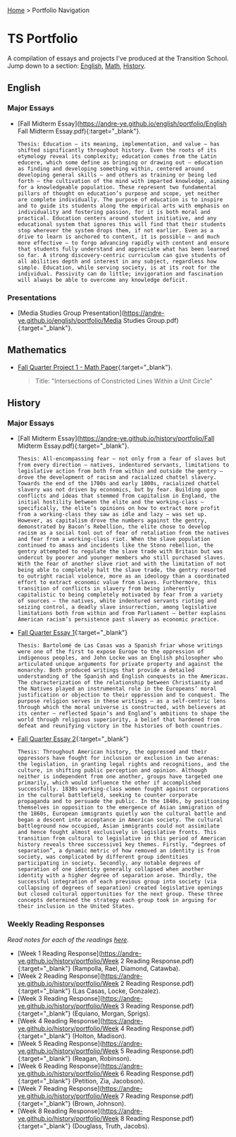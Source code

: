 [Home](https://andre-ye.github.io) > Portfolio Navigation
# TS Portfolio

A compilation of essays and projects I've produced at the Transition School.
Jump down to a section: [English](#english), [Math](#mathematics), [History](#history).

## English
### Major Essays
- [Fall Midterm Essay](https://andre-ye.github.io/english/portfolio/English Fall Midterm Essay.pdf){:target="_blank"}.
  ```
  Thesis: Education – its meaning, implementation, and value – has shifted significantly throughout history. Even the roots of its etymology reveal its complexity; education comes from the Latin educere, which some define as bringing or drawing out – education as finding and developing something within, centered around developing general skills – and others as training or being led forth – the cultivation of the mind with imparted knowledge, aiming for a knowledgeable population. These represent two fundamental pillars of thought on education’s purpose and scope, yet neither are complete individually. The purpose of education is to inspire and to guide its students along the empirical arts with emphasis on individuality and fostering passion, for it is both moral and practical. Education centers around student initiative, and any educational system that ignores this will find that their students stop wherever the system drops them, if not earlier. Even as a drive to learn is anchored to content, it is possible – and much more effective – to forgo advancing rapidly with content and ensure that students fully understand and appreciate what has been learned so far. A strong discovery-centric curriculum can give students of all abilities depth and interest in any subject, regardless how simple. Education, while serving society, is at its root for the individual. Passivity can do little; invigoration and fascination will always be able to overcome any knowledge deficit. 
  ```
### Presentations
- [Media Studies Group Presentation](https://andre-ye.github.io/english/portfolio/Media Studies Group.pdf){:target="_blank"}.

## Mathematics
- [Fall Quarter Project 1 - Math Paper](https://andre-ye.github.io/precalc/portfolio/Project_1_Final_Draft.pdf){:target="_blank"}.
  > Title: "Intersections of Constricted Lines Within a Unit Circle"

## History
### Major Essays
- [Fall Midterm Essay](https://andre-ye.github.io/history/portfolio/Fall Midterm Essay.pdf){:target="_blank"}.
  ```
  Thesis: All-encompassing fear – not only from a fear of slaves but from every direction – natives, indentured servants, limitations to legislative action from both from within and outside the gentry – drove the development of racism and racialized chattel slavery. Towards the end of the 1700s and early 1800s, racialized chattel slavery was not driven by economics, but by fear. Building upon conflicts and ideas that stemmed from capitalism in England, the initial hostility between the elite and the working-class – specifically, the elite’s opinions on how to extract more profit from a working-class they saw as idle and lazy – was set up. However, as capitalism drove the numbers against the gentry, demonstrated by Bacon’s Rebellion, the elite chose to develop racism as a social tool out of fear of retaliation from the natives and fear from a working-class riot. When the slave population continued to amass and incidents like the Stono rebellion, the gentry attempted to regulate the slave trade with Britain but was undercut by poorer and younger members who still purchased slaves. With the fear of another slave riot and with the limitation of not being able to completely halt the slave trade, the gentry resorted to outright racial violence, more as an ideology than a coordinated effort to extract economic value from slaves. Furthermore, this transition of conflicts in slavery from being inherently capitalistic to being completely motivated by fear from a variety of sources – the natives, white indentured servants rioting and seizing control, a deadly slave insurrection, among legislative limitations both from within and from Parliament – better explains American racism’s persistence past slavery as economic practice.
  ```
- [Fall Quarter Essay 1](https://andre-ye.github.io/history/portfolio/Essay%201.pdf){:target="_blank"}
  ```
  Thesis: Bartolomé de Las Casas was a Spanish friar whose writings were one of the first to expose Europe to the oppression of indigenous peoples, and John Locke was an English philosopher who articulated unique arguments for private property and against the monarchy. Both produced writings that provide a detailed understanding of the Spanish and English conquests in the Americas. The characterization of the relationship between Christianity and the Natives played an instrumental role in the Europeans’ moral justification or objection to their oppression and to conquest. The purpose religion serves in these writings – as a self-centric lens through which the moral universe is constructed, with believers at its center – reflected Spain’s and England’s ambitions to shape the world through religious superiority, a belief that hardened from defeat and reunifying victory in the histories of both countries. 
  ```
- [Fall Quarter Essay 2](https://andre-ye.github.io/history/portfolio/Essay%202%20Revised.pdf){:target="_blank"}
  ```
  Thesis: Throughout American history, the oppressed and their oppressors have fought for inclusion or exclusion in two arenas: the legislation, in granting legal rights and recognitions, and the culture, in shifting public perception and opinion. Although neither is independent from one another, groups have targeted one primarily, which would influence the other if accomplished successfully. 1830s working-class women fought against corporations in the cultural battlefield, seeking to counter corporate propaganda and to persuade the public. In the 1840s, by positioning themselves in opposition to the emergence of Asian immigration of the 1860s, European immigrants quietly won the cultural battle and began a descent into acceptance in American society. The cultural battleground now occupied, Asian immigrants could not assimilate and hence fought almost exclusively in legislative fronts. This transition from cultural to legislative in this period of American history reveals three successive1 key themes. Firstly, “degrees of separation”, a dynamic metric of how removed an identity is from society, was complicated by different group identities participating in society. Secondly, any notable degrees of separation of one identity generally collapsed when another identity with a higher degree of separation arose. Thirdly, the successful integration of each previous group into society (via collapsing of degrees of separation) created legislative openings but closed cultural opportunities for the next group. These three concepts determined the strategy each group took in arguing for their inclusion in the United States. 
  ```

### Weekly Reading Responses
*Read notes for each of the readings [here](https://andre-ye.github.io/history/history_navigation#weekly-reading-responses).*
- [Week 1 Reading Response](https://andre-ye.github.io/history/portfolio/Week 2 Reading Response.pdf){:target="_blank"} (Rampolla, Rael, Diamond, Catawba).
- [Week 2 Reading Response](https://andre-ye.github.io/history/portfolio/Week 2 Reading Response.pdf){:target="_blank"} (Las Casas, Locke, Gonzalez).
- [Week 3 Reading Response](https://andre-ye.github.io/history/portfolio/Week 3 Reading Response.pdf){:target="_blank"} (Equiano, Morgan, Sprigs).
- [Week 4 Reading Response](https://andre-ye.github.io/history/portfolio/Week 4 Reading Response.pdf){:target="_blank"} (Holton, Madison).
- [Week 5 Reading Response](https://andre-ye.github.io/history/portfolio/Week 5 Reading Response.pdf){:target="_blank"} (Reagan, Robinson).
- [Week 6 Reading Response](https://andre-ye.github.io/history/portfolio/Week 6 Reading Response.pdf){:target="_blank"} (Petition, Zia, Jacobson).
- [Week 7 Reading Response](https://andre-ye.github.io/history/portfolio/Week 7 Reading Response.pdf){:target="_blank"} (Brown, Johnson).
- [Week 8 Reading Response](https://andre-ye.github.io/history/portfolio/Week 8 Reading Response.pdf){:target="_blank"} (Douglass, Truth, Jacobs).






